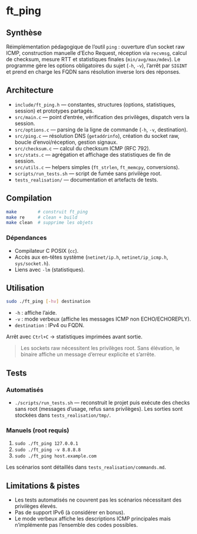 # ft_ping

## Synthèse
Réimplémentation pédagogique de l’outil `ping` : ouverture d’un socket raw ICMP, construction manuelle d’Echo Request, réception via `recvmsg`, calcul de checksum, mesure RTT et statistiques finales (`min/avg/max/mdev`). Le programme gère les options obligatoires du sujet (`-h`, `-v`), l’arrêt par `SIGINT` et prend en charge les FQDN sans résolution inverse lors des réponses.

## Architecture
- `include/ft_ping.h` — constantes, structures (options, statistiques, session) et prototypes partagés.
- `src/main.c` — point d’entrée, vérification des privilèges, dispatch vers la session.
- `src/options.c` — parsing de la ligne de commande (`-h`, `-v`, destination).
- `src/ping.c` — résolution DNS (`getaddrinfo`), création du socket raw, boucle d’envoi/réception, gestion signaux.
- `src/checksum.c` — calcul du checksum ICMP (RFC 792).
- `src/stats.c` — agrégation et affichage des statistiques de fin de session.
- `src/utils.c` — helpers simples (`ft_strlen`, `ft_memcpy`, conversions).
- `scripts/run_tests.sh` — script de fumée sans privilège root.
- `tests_realisation/` — documentation et artefacts de tests.

## Compilation
```sh
make        # construit ft_ping
make re     # clean + build
make clean  # supprime les objets
```

### Dépendances
- Compilateur C POSIX (`cc`).
- Accès aux en-têtes système (`netinet/ip.h`, `netinet/ip_icmp.h`, `sys/socket.h`).
- Liens avec `-lm` (statistiques).

## Utilisation
```sh
sudo ./ft_ping [-hv] destination
```
- `-h` : affiche l’aide.
- `-v` : mode verbeux (affiche les messages ICMP non ECHO/ECHOREPLY).
- `destination` : IPv4 ou FQDN.

Arrêt avec `Ctrl+C` → statistiques imprimées avant sortie.

> Les sockets raw nécessitent les privilèges root. Sans élévation, le binaire affiche un message d’erreur explicite et s’arrête.

## Tests
### Automatisés
- `./scripts/run_tests.sh` — reconstruit le projet puis exécute des checks sans root (messages d’usage, refus sans privilèges). Les sorties sont stockées dans `tests_realisation/tmp/`.

### Manuels (root requis)
1. `sudo ./ft_ping 127.0.0.1`
2. `sudo ./ft_ping -v 8.8.8.8`
3. `sudo ./ft_ping host.example.com`

Les scénarios sont détaillés dans `tests_realisation/commands.md`.

## Limitations & pistes
- Les tests automatisés ne couvrent pas les scénarios nécessitant des privilèges élevés.
- Pas de support IPv6 (à considérer en bonus).
- Le mode verbeux affiche les descriptions ICMP principales mais n’implémente pas l’ensemble des codes possibles.
